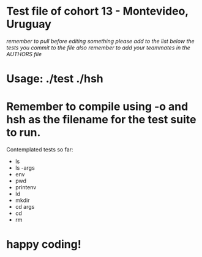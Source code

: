 # Test file of cohort 13 - Montevideo, Uruguay
*remember to pull before editing something*
*please add to the list below the tests you commit to the file*
*also remember to add your teammates in the AUTHORS file*

# Usage: ./test ./hsh
# Remember to compile using -o and hsh as the filename for the test suite to run. 

Contemplated tests so far:
- ls
- ls -args
- env
- pwd
- printenv
- ld
- mkdir
- cd args
- cd
- rm

# happy coding!
